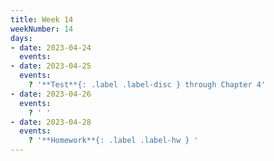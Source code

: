 ```yaml
---
title: Week 14
weekNumber: 14
days:
- date: 2023-04-24
  events:
- date: 2023-04-25
  events:
    ? '**Test**{: .label .label-disc } through Chapter 4'
- date: 2023-04-26
  events:
    ? ' '
- date: 2023-04-28
  events:
    ? '**Homework**{: .label .label-hw } '
---
```


